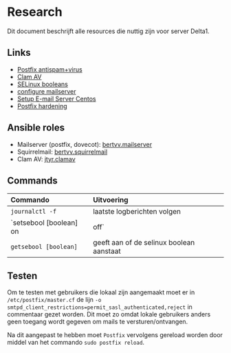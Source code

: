 # Research

Dit document beschrijft alle resources die nuttig zijn voor server Delta1.

## Links

- [Postfix antispam+virus](https://www.tecmint.com/integrate-clamav-and-spamassassin-to-protect-postfix-mails-from-viruses/)
- [Clam AV](https://www.linux.com/tutorials/using-clamav-kill-viruses-postfix/)
- [SELinux booleans](https://www.thegeekdiary.com/understanding-selinux-booleans/)
- [configure mailserver](https://xdeb.org/post/2018/02/07/run-your-own-mail-server-with-postfix-and-dovecot/)
- [Setup E-mail Server Centos](https://hostpresto.com/community/tutorials/how-to-setup-an-email-server-on-centos7/)
- [Postfix hardening](https://linux-audit.com/postfix-hardening-guide-for-security-and-privacy/)

## Ansible roles

- Mailserver (postfix, dovecot): [bertvv.mailserver](https://galaxy.ansible.com/bertvv/mailserver)
- Squirrelmail: [bertvv.squirrelmail](https://galaxy.ansible.com/bertvv/squirrelmail)
- Clam AV: [jtyr.clamav](https://galaxy.ansible.com/jtyr/clamav)

## Commands

| Commando                     | Uitvoering                               |
| :--------------------------- | :--------------------------------------- |
| `journalctl -f`              | laatste logberichten volgen              |
| `setsebool [boolean] on|off` | zet selinux boolean aan of af            |
| `getsebool [boolean]`        | geeft aan of de selinux boolean aanstaat |

## Testen

Om te testen met gebruikers die lokaal zijn aangemaakt moet er in `/etc/postfix/master.cf` de lijn `-o smtpd_client_restrictions=permit_sasl_authenticated,reject` in commentaar gezet worden. Dit moet zo omdat lokale gebruikers anders geen toegang wordt gegeven om mails te versturen/ontvangen. 

Na dit aangepast te hebben moet `Postfix` vervolgens gereload worden door middel van het commando `sudo postfix reload`.
